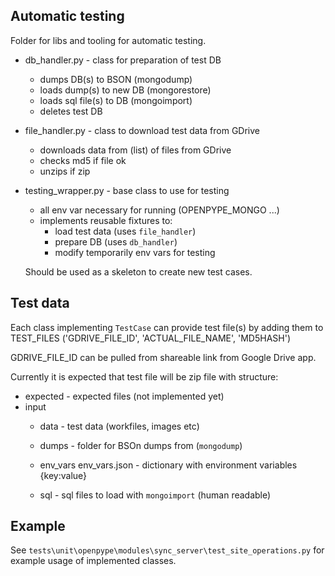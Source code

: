 Automatic testing
-----------------
Folder for libs and tooling for automatic testing.

- db_handler.py - class for preparation of test DB
    - dumps DB(s) to BSON (mongodump)
    - loads dump(s) to new DB (mongorestore)
    - loads sql file(s) to DB (mongoimport)
    - deletes test DB
  
- file_handler.py - class to download test data from GDrive
    - downloads data from (list) of files from GDrive
    - checks md5 if file ok
    - unzips if zip
    
- testing_wrapper.py - base class to use for testing
    - all env var necessary for running (OPENPYPE_MONGO ...)
    - implements reusable fixtures to:
        - load test data (uses `file_handler`)
        - prepare DB (uses `db_handler`)
        - modify temporarily env vars for testing
        
    Should be used as a skeleton to create new test cases.


Test data
---------
Each class implementing `TestCase` can provide test file(s) by adding them to
TEST_FILES ('GDRIVE_FILE_ID', 'ACTUAL_FILE_NAME', 'MD5HASH')

GDRIVE_FILE_ID can be pulled from shareable link from Google Drive app.

Currently it is expected that test file will be zip file with structure:
- expected - expected files (not implemented yet)
- input
    - data - test data (workfiles, images etc)
    - dumps - folder for BSOn dumps from (`mongodump`)
    - env_vars 
        env_vars.json - dictionary with environment variables {key:value}
        
    - sql - sql files to load with `mongoimport` (human readable)
    

Example
-------
See `tests\unit\openpype\modules\sync_server\test_site_operations.py` for example usage of implemented classes.